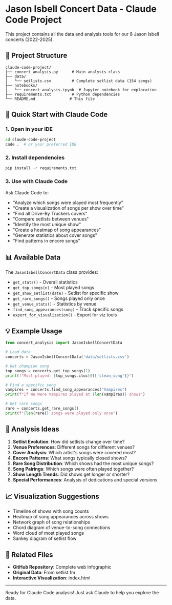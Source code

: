 # Jason Isbell Concert Data - Claude Code Project

This project contains all the data and analysis tools for our 8 Jason Isbell concerts (2022-2025).

## 📁 Project Structure

```
claude-code-project/
├── concert_analysis.py      # Main analysis class
├── data/
│   └── setlists.csv         # Complete setlist data (154 songs)
├── notebooks/
│   └── concert_analysis.ipynb  # Jupyter notebook for exploration
├── requirements.txt         # Python dependencies
└── README.md               # This file
```

## 🚀 Quick Start with Claude Code

### 1. Open in your IDE
```bash
cd claude-code-project
code .  # or your preferred IDE
```

### 2. Install dependencies
```bash
pip install -r requirements.txt
```

### 3. Use with Claude Code

Ask Claude Code to:
- "Analyze which songs were played most frequently"
- "Create a visualization of songs per show over time"
- "Find all Drive-By Truckers covers"
- "Compare setlists between venues"
- "Identify the most unique show"
- "Create a heatmap of song appearances"
- "Generate statistics about cover songs"
- "Find patterns in encore songs"

## 📊 Available Data

The `JasonIsbellConcertData` class provides:
- `get_stats()` - Overall statistics
- `get_top_songs(n)` - Most played songs
- `get_show_setlist(date)` - Setlist for specific show
- `get_rare_songs()` - Songs played only once
- `get_venue_stats()` - Statistics by venue
- `find_song_appearances(song)` - Track specific songs
- `export_for_visualization()` - Export for viz tools

## 💡 Example Usage

```python
from concert_analysis import JasonIsbellConcertData

# Load data
concerts = JasonIsbellConcertData('data/setlists.csv')

# Get champion song
top_songs = concerts.get_top_songs(1)
print(f"Most played: {top_songs.iloc[0]['clean_song']}")

# Find a specific song
vampires = concerts.find_song_appearances("Vampires")
print(f"If We Were Vampires played at {len(vampires)} shows")

# Get rare songs
rare = concerts.get_rare_songs()
print(f"{len(rare)} songs were played only once")
```

## 🎯 Analysis Ideas

1. **Setlist Evolution**: How did setlists change over time?
2. **Venue Preferences**: Different songs for different venues?
3. **Cover Analysis**: Which artist's songs were covered most?
4. **Encore Patterns**: What songs typically closed shows?
5. **Rare Song Distribution**: Which shows had the most unique songs?
6. **Song Pairings**: Which songs were often played together?
7. **Show Length Trends**: Did shows get longer or shorter?
8. **Special Performances**: Analysis of dedications and special versions

## 📈 Visualization Suggestions

- Timeline of shows with song counts
- Heatmap of song appearances across shows
- Network graph of song relationships
- Chord diagram of venue-to-song connections
- Word cloud of most played songs
- Sankey diagram of setlist flow

## 🔗 Related Files

- **GitHub Repository**: Complete web infographic
- **Original Data**: From setlist.fm
- **Interactive Visualization**: index.html

---

Ready for Claude Code analysis! Just ask Claude to help you explore the data.
